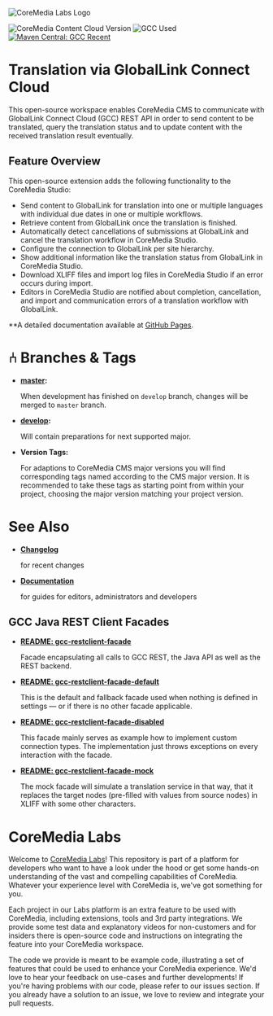 ![CoreMedia Labs Logo](https://documentation.coremedia.com/badges/banner_coremedia_labs_wide.png "CoreMedia Labs Logo Title Text")

<!--
  On Update:
     * Change "message" for CMCC version to recent version.
     * Change "message" for GCC (Used) version to the recently used version.
-->

![CoreMedia Content Cloud Version](https://img.shields.io/static/v1?message=2412.0&label=CoreMedia%20Content%20Cloud&style=for-the-badge&color=672779)
![GCC Used](https://img.shields.io/static/v1?message=v3.1.3&label=GCC%20REST%20API%20%28Used%29&style=for-the-badge&color=green)
[![Maven Central: GCC Recent](https://img.shields.io/maven-central/v/com.translations.globallink/gcc-restclient.svg?label=GCC%20REST%20API%20%28Recent%29&style=for-the-badge)](https://central.sonatype.com/search?q=com.translations.globallink%3Agcc-restclient)

# Translation via GlobalLink Connect Cloud

This open-source workspace enables CoreMedia CMS to communicate with GlobalLink
Connect Cloud (GCC) REST API in order to send content to be translated, query
the translation status and to update content with the received translation
result eventually.

## Feature Overview

This open-source extension adds the following functionality to the CoreMedia Studio:
* Send content to GlobalLink for translation into one or multiple languages
    with individual due dates in one or multiple workflows.
* Retrieve content from GlobalLink once the translation is finished.
* Automatically detect cancellations of submissions at GlobalLink and cancel the
    translation workflow in CoreMedia Studio.
* Configure the connection to GlobalLink per site hierarchy.
* Show additional information like the translation status from GlobalLink in
    CoreMedia Studio.
* Download XLIFF files and import log files in CoreMedia Studio if an error
    occurs during import.
* Editors in CoreMedia Studio are notified about completion, cancellation, and
    import and communication errors of a translation workflow with GlobalLink.

**A detailed documentation available at
[GitHub Pages](https://coremedia.github.io/coremedia-globallink-connect-integration/).

# ⑃ Branches &amp; Tags

* **[master](https://github.com/CoreMedia/coremedia-globallink-connect-integration/tree/master):**

    When development has finished on `develop` branch, changes will be merged to
    `master` branch.

* **[develop](https://github.com/CoreMedia/coremedia-globallink-connect-integration/tree/develop):**

    Will contain preparations for next supported major.

* **Version Tags:**

    For adaptions to CoreMedia CMS major versions you will find corresponding
    tags named according to the CMS major version. It is recommended to
    take these tags as starting point from within your project,
    choosing the major version matching your project version.

# See Also

* **[Changelog](CHANGELOG.md)**

    for recent changes

* **[Documentation](https://coremedia.github.io/coremedia-globallink-connect-integration/)**

    for guides for editors, administrators and developers

## GCC Java REST Client Facades

* **[README: gcc-restclient-facade](apps/workflow-server/gcc-workflow-server-facade/gcc-restclient-facade/README.md)**

    Facade encapsulating all calls to GCC REST, the Java API as well as the REST
    backend.
    
* **[README: gcc-restclient-facade-default](apps/workflow-server/gcc-workflow-server-facade/gcc-restclient-facade-default/README.md)**

    This is the default and fallback facade used when nothing is defined in
    settings — or if there is no other facade applicable.

* **[README: gcc-restclient-facade-disabled](apps/workflow-server/gcc-workflow-server-facade/gcc-restclient-facade-disabled/README.md)**

    This facade mainly serves as example how to implement custom connection
    types. The implementation just throws exceptions on every interaction with the facade.
    
* **[README: gcc-restclient-facade-mock](apps/workflow-server/gcc-workflow-server-facade/gcc-restclient-facade-mock/README.md)**

    The mock facade will simulate a translation service in that way, that it
    replaces the target nodes (pre-filled with values from source nodes) in
    XLIFF with some other characters. 

# CoreMedia Labs

Welcome to [CoreMedia Labs](https://blog.coremedia.com/labs/)! This repository
is part of a platform for developers who want to have a look under the hood or
get some hands-on understanding of the vast and compelling capabilities of
CoreMedia. Whatever your experience level with CoreMedia is, we've got something
for you.

Each project in our Labs platform is an extra feature to be used with CoreMedia,
including extensions, tools and 3rd party integrations. We provide some test
data and explanatory videos for non-customers and for insiders there is
open-source code and instructions on integrating the feature into your
CoreMedia workspace. 

The code we provide is meant to be example code, illustrating a set of features
that could be used to enhance your CoreMedia experience. We'd love to hear your
feedback on use-cases and further developments! If you're having problems with
our code, please refer to our issues section. If you already have a solution to 
an issue, we love to review and integrate your pull requests. 
